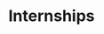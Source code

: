 ---
title: Internships
description: We don't have internships open currently. Feel free to write to us at careers@smalltownfolk.com and we'll reach out when we have something for you.
link: ""
order: 2
---